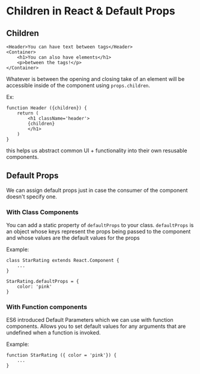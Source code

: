 # Children in React & Default Props

## Children

```JS
<Header>You can have text between tags</Header>
<Container>
    <h1>You can also have elements</h1>
    <p>between the tags!</p>
</Container>
```

Whatever is between the opening and closing take of an element will be accessible inside of the component using `props.children`.

Ex:

```JS
function Header ({children}) {
    return (
        <h1 className='header'>
        {children}
        </h1>
    )
}
```

this helps us abstract common UI + functionality into their own resusable components.

## Default Props

We can assign default props just in case the consumer of the component doesn't specify one.

### With Class Components

You can add a static property of `defaultProps` to your class.
`defaultProps` is an object whose keys represent the props being passed to the component and whose values are the default values for the props

Example:

```JS
class StarRating extends React.Component {
    ...
}

StarRating.defaultProps = {
    color: 'pink'
}
```

### With Function components

ES6 introduced Default Parameters which we can use with function components.
Allows you to set default values for any arguments that are undefined when a function is invoked.

Example:

```JS
function StarRating ({ color = 'pink'}) {
    ...
}
```
